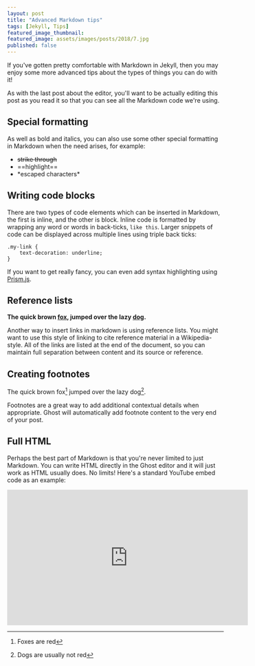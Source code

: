 ```yaml
---
layout: post
title: "Advanced Markdown tips"
tags: [Jekyll, Tips]
featured_image_thumbnail:
featured_image: assets/images/posts/2018/7.jpg
published: false
---
```


If you've gotten pretty comfortable with Markdown in Jekyll, then you may enjoy some more advanced tips about the types of things you can do with it!

As with the last post about the editor, you'll want to be actually editing this post as you read it so that you can see all the Markdown code we're using.

## Special formatting

As well as bold and italics, you can also use some other special formatting in Markdown when the need arises, for example:

-   ~~strike through~~
-   ==highlight==
-   \*escaped characters\*

## Writing code blocks

There are two types of code elements which can be inserted in Markdown, the first is inline, and the other is block. Inline code is formatted by wrapping any word or words in back-ticks, `like this`. Larger snippets of code can be displayed across multiple lines using triple back ticks:

```
.my-link {
    text-decoration: underline;
}
```

If you want to get really fancy, you can even add syntax highlighting using [Prism.js](http://prismjs.com/).

## Reference lists

**The quick brown [fox][1], jumped over the lazy [dog][2].**

[1]: https://en.wikipedia.org/wiki/Fox "Wikipedia: Fox"
[2]: https://en.wikipedia.org/wiki/Dog "Wikipedia: Dog"

Another way to insert links in markdown is using reference lists. You might want to use this style of linking to cite reference material in a Wikipedia-style. All of the links are listed at the end of the document, so you can maintain full separation between content and its source or reference.

## Creating footnotes

The quick brown fox[^1] jumped over the lazy dog[^2].

[^1]: Foxes are red
[^2]: Dogs are usually not red

Footnotes are a great way to add additional contextual details when appropriate. Ghost will automatically add footnote content to the very end of your post.

## Full HTML

Perhaps the best part of Markdown is that you're never limited to just Markdown. You can write HTML directly in the Ghost editor and it will just work as HTML usually does. No limits! Here's a standard YouTube embed code as an example:

<iframe width="560" height="315" src="https://www.youtube.com/embed/Cniqsc9QfDo?rel=0&amp;showinfo=0" frameborder="0" allowfullscreen></iframe>
